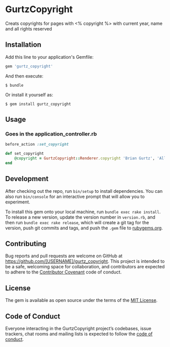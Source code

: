 # GurtzCopyright

Creats copyrights for pages with <% copyright %> with current year, name and all rights reserved

## Installation

Add this line to your application's Gemfile:

```ruby
gem 'gurtz_copyright'
```

And then execute:

    $ bundle

Or install it yourself as:

    $ gem install gurtz_copyright

## Usage
### Goes in the application_controller.rb
```ruby
before_action :set_copyright

def set_copyright
	@copyright = GurtzCopyright::Renderer.copyright 'Brian Gurtz', 'All rights reserved'
end
```

## Development

After checking out the repo, run `bin/setup` to install dependencies. You can also run `bin/console` for an interactive prompt that will allow you to experiment.

To install this gem onto your local machine, run `bundle exec rake install`. To release a new version, update the version number in `version.rb`, and then run `bundle exec rake release`, which will create a git tag for the version, push git commits and tags, and push the `.gem` file to [rubygems.org](https://rubygems.org).

## Contributing

Bug reports and pull requests are welcome on GitHub at https://github.com/[USERNAME]/gurtz_copyright. This project is intended to be a safe, welcoming space for collaboration, and contributors are expected to adhere to the [Contributor Covenant](http://contributor-covenant.org) code of conduct.

## License

The gem is available as open source under the terms of the [MIT License](https://opensource.org/licenses/MIT).

## Code of Conduct

Everyone interacting in the GurtzCopyright project’s codebases, issue trackers, chat rooms and mailing lists is expected to follow the [code of conduct](https://github.com/[USERNAME]/gurtz_copyright/blob/master/CODE_OF_CONDUCT.md).

